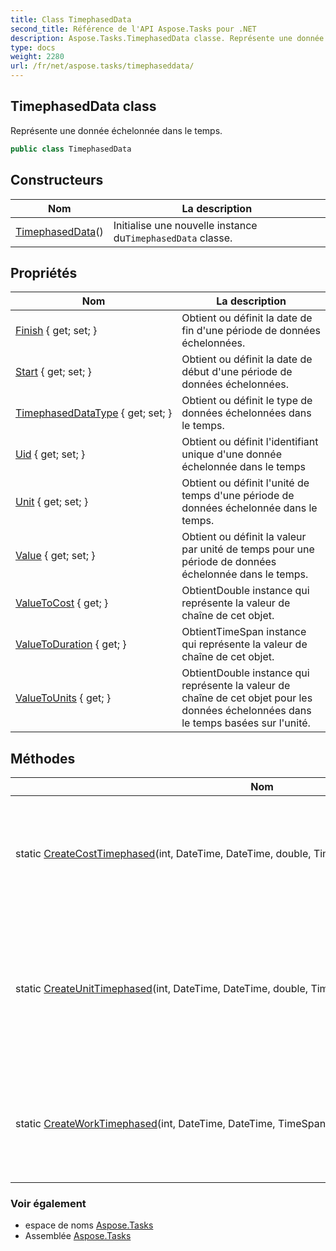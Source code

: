 ```yaml
---
title: Class TimephasedData
second_title: Référence de l'API Aspose.Tasks pour .NET
description: Aspose.Tasks.TimephasedData classe. Représente une donnée échelonnée dans le temps.
type: docs
weight: 2280
url: /fr/net/aspose.tasks/timephaseddata/
---
```

## TimephasedData class

Représente une donnée échelonnée dans le temps.

```csharp
public class TimephasedData
```

## Constructeurs

| Nom | La description |
| --- | --- |
| [TimephasedData](timephaseddata/)() | Initialise une nouvelle instance du`TimephasedData` classe. |

## Propriétés

| Nom | La description |
| --- | --- |
| [Finish](../../aspose.tasks/timephaseddata/finish/) { get; set; } | Obtient ou définit la date de fin d'une période de données échelonnées. |
| [Start](../../aspose.tasks/timephaseddata/start/) { get; set; } | Obtient ou définit la date de début d'une période de données échelonnées. |
| [TimephasedDataType](../../aspose.tasks/timephaseddata/timephaseddatatype/) { get; set; } | Obtient ou définit le type de données échelonnées dans le temps. |
| [Uid](../../aspose.tasks/timephaseddata/uid/) { get; set; } | Obtient ou définit l'identifiant unique d'une donnée échelonnée dans le temps |
| [Unit](../../aspose.tasks/timephaseddata/unit/) { get; set; } | Obtient ou définit l'unité de temps d'une période de données échelonnée dans le temps. |
| [Value](../../aspose.tasks/timephaseddata/value/) { get; set; } | Obtient ou définit la valeur par unité de temps pour une période de données échelonnée dans le temps. |
| [ValueToCost](../../aspose.tasks/timephaseddata/valuetocost/) { get; } | ObtientDouble instance qui représente la valeur de chaîne de cet objet. |
| [ValueToDuration](../../aspose.tasks/timephaseddata/valuetoduration/) { get; } | ObtientTimeSpan instance qui représente la valeur de chaîne de cet objet. |
| [ValueToUnits](../../aspose.tasks/timephaseddata/valuetounits/) { get; } | ObtientDouble instance qui représente la valeur de chaîne de cet objet pour les données échelonnées dans le temps basées sur l'unité. |

## Méthodes

| Nom | La description |
| --- | --- |
| static [CreateCostTimephased](../../aspose.tasks/timephaseddata/createcosttimephased/)(int, DateTime, DateTime, double, TimeUnitType, TimephasedDataType) | Crée et initialise une nouvelle instance du`TimephasedData` classe pour les données chronologiques basées sur les coûts. |
| static [CreateUnitTimephased](../../aspose.tasks/timephaseddata/createunittimephased/)(int, DateTime, DateTime, double, TimephasedDataType) | Crée et initialise une nouvelle instance du`TimephasedData` classe pour les données échelonnées dans le temps basées sur l'unité d'une affectation d'une ressource matérielle. |
| static [CreateWorkTimephased](../../aspose.tasks/timephaseddata/createworktimephased/)(int, DateTime, DateTime, TimeSpan, TimeUnitType, TimephasedDataType) | Crée et initialise une nouvelle instance du`TimephasedData` classe pour les données chronologiques basées sur le travail. |

### Voir également

* espace de noms [Aspose.Tasks](../../aspose.tasks/)
* Assemblée [Aspose.Tasks](../../)


